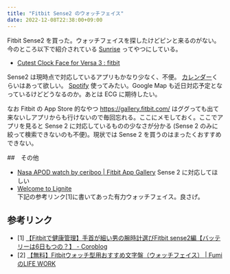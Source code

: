 ```yaml
---
title: "Fitbit Sense2 のウォッチフェイス"
date: 2022-12-08T22:38:00+09:00
---
```


Fitbit Sense2 を買った。ウォッチフェイスを探したけどピンと来るのがない。今のところ以下で紹介されている [Sunrise](https://gallery.fitbit.com/details/febff4ac-4efb-450e-ab3a-485a75c744c8) ってやつにしている。

- [Cutest Clock Face for Versa 3 : fitbit](https://www.reddit.com/r/fitbit/comments/k0u5fe/cutest_clock_face_for_versa_3/)

Sense2 は現時点で対応しているアプリもかなり少なく、不便。 [カレンダー](https://gallery.fitbit.com/details/9646a9da-fdef-47ba-81a2-a1f6f82c101c)くらいはあって欲しい。 [Spotify](https://gallery.fitbit.com/details/dc411695-8f1e-4643-9881-b19d053fbc33) 使ってみたい。Google Map も近日対応予定となっているけどどうなるのか。あとは ECG に期待したい。

なお Fitbit の App Store 的なやつ <https://gallery.fitbit.com/> はググっても出て来ないしアプリからも行けないので毎回忘れる。ここにメモしておく。ここでアプリを見ると Sense 2 に対応しているものの少なさが分かる (Sense 2 のみに絞って検索できないのも不便)。現状では Sense 2 を買うのはまったくおすすめできない。

##　その他

- [Nasa APOD watch by ceriboo | Fitbit App Gallery](https://gallery.fitbit.com/details/801aab0a-2c23-49a5-8b29-be717e7fb4bb)
  Sense 2 に対応してほしい
- [Welcome to Lignite](https://www.lignite.io/)  
  下記の参考リンク[1]に書いてあった有力ウォッチフェイス。良さげ。

## 参考リンク

- [1] [【Fitbitで健康管理】手首が細い男の腕時計選びFitbit sense2編【バッテリーは6日もつの？】 - Coroblog](https://www.corobo.info/entry/2022/11/03/122111)
- [2] [【無料】Fitbitウォッチ型用おすすめ文字盤（ウォッチフェイス） | FumiのLIFE WORK](https://fumi-blog.xyz/fitbit-sense-versa3-watch-face)
